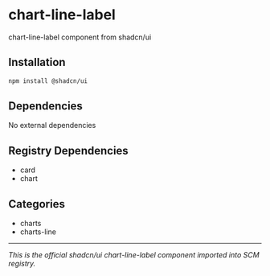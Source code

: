 # chart-line-label

chart-line-label component from shadcn/ui

## Installation

```bash
npm install @shadcn/ui
```

## Dependencies

No external dependencies

## Registry Dependencies

- card
- chart

## Categories

- charts
- charts-line

---

*This is the official shadcn/ui chart-line-label component imported into SCM registry.*
